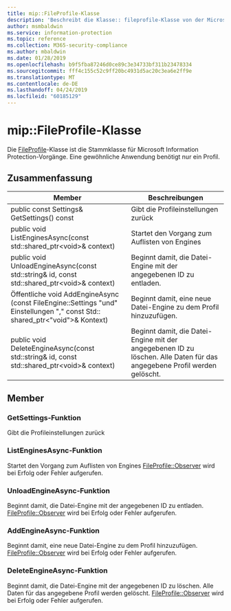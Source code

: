 ```yaml
---
title: mip::FileProfile-Klasse
description: 'Beschreibt die Klasse:: fileprofile-Klasse von der Microsoft Information Protection (MIP) SDK.'
author: msmbaldwin
ms.service: information-protection
ms.topic: reference
ms.collection: M365-security-compliance
ms.author: mbaldwin
ms.date: 01/28/2019
ms.openlocfilehash: b9f5fba87246d0ce89c3e34733bf311b23478334
ms.sourcegitcommit: fff4c155c52c9ff20bc4931d5ac20c3ea6e2ff9e
ms.translationtype: MT
ms.contentlocale: de-DE
ms.lasthandoff: 04/24/2019
ms.locfileid: "60185129"
---
```

# <a name="class-mipfileprofile"></a>mip::FileProfile-Klasse 
Die [FileProfile](class_mip_fileprofile.md)-Klasse ist die Stammklasse für Microsoft Information Protection-Vorgänge.
Eine gewöhnliche Anwendung benötigt nur ein Profil.
  
## <a name="summary"></a>Zusammenfassung
 Member                        | Beschreibungen                                
--------------------------------|---------------------------------------------
public const Settings& GetSettings() const  |  Gibt die Profileinstellungen zurück
public void ListEnginesAsync(const std::shared_ptr\<void\>& context)  |  Startet den Vorgang zum Auflisten von Engines
public void UnloadEngineAsync(const std::string& id, const std::shared_ptr\<void\>& context)  |  Beginnt damit, die Datei-Engine mit der angegebenen ID zu entladen.
Öffentliche void AddEngineAsync (const FileEngine::Settings "und" Einstellungen "," const Std:: shared_ptr\<"void"\>& Kontext)  |  Beginnt damit, eine neue Datei-Engine zu dem Profil hinzuzufügen.
public void DeleteEngineAsync(const std::string& id, const std::shared_ptr\<void\>& context)  |  Beginnt damit, die Datei-Engine mit der angegebenen ID zu löschen. Alle Daten für das angegebene Profil werden gelöscht.
  
## <a name="members"></a>Member
  
### <a name="getsettings-function"></a>GetSettings-Funktion
Gibt die Profileinstellungen zurück
  
### <a name="listenginesasync-function"></a>ListEnginesAsync-Funktion
Startet den Vorgang zum Auflisten von Engines
[FileProfile::Observer](class_mip_fileprofile_observer.md) wird bei Erfolg oder Fehler aufgerufen.
  
### <a name="unloadengineasync-function"></a>UnloadEngineAsync-Funktion
Beginnt damit, die Datei-Engine mit der angegebenen ID zu entladen.
[FileProfile::Observer](class_mip_fileprofile_observer.md) wird bei Erfolg oder Fehler aufgerufen.
  
### <a name="addengineasync-function"></a>AddEngineAsync-Funktion
Beginnt damit, eine neue Datei-Engine zu dem Profil hinzuzufügen.
[FileProfile::Observer](class_mip_fileprofile_observer.md) wird bei Erfolg oder Fehler aufgerufen.
  
### <a name="deleteengineasync-function"></a>DeleteEngineAsync-Funktion
Beginnt damit, die Datei-Engine mit der angegebenen ID zu löschen. Alle Daten für das angegebene Profil werden gelöscht.
[FileProfile::Observer](class_mip_fileprofile_observer.md) wird bei Erfolg oder Fehler aufgerufen.